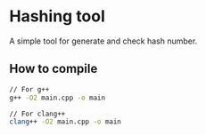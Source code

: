 # Hashing tool
A simple tool for generate and check hash number.

## How to compile
```bash
// For g++
g++ -O2 main.cpp -o main

// For clang++
clang++ -O2 main.cpp -o main
```